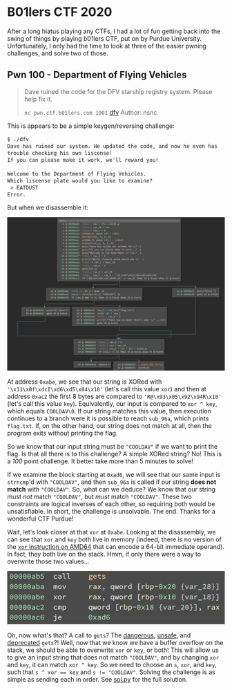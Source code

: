 # B01lers CTF 2020

After a long hiatus playing any CTFs, I had a lot of fun getting back into the
swing of things by playing b01lers CTF, put on by Purdue University.
Unfortunately, I only had the time to look at three of the easier pwning
challenges, and solve two of those.

## Pwn 100 - Department of Flying Vehicles

> Dave ruined the code for the DFV starship registry system. Please help fix it.
>
> `nc pwn.ctf.b01lers.com 1001`
> [dfv](dfv/dfv)
> Author: nsnc

This is appears to be a simple keygen/reversing challenge:

```
$ ./dfv
Dave has ruined our system. He updated the code, and now he even has trouble checking his own liscense!
If you can please make it work, we'll reward you!

Welcome to the Department of Flying Vehicles.
Which liscense plate would you like to examine?
 > EATDUST
Error.
```

But when we disassemble it:

![main function of dfv in Binary Ninja](pics/dfv-main.png)

At address `0xabe`, we see that our string is XORed with
`'\x11\x0f\xdcI\xd6\xd5\x04\x10'` (let's call this value `xor`) and then at
address `0xac2` the first 8 bytes are compared to `'R@\x93\x05\x92\x94R\x10'`
(let's call this value `key`). Equivalently, our input is compared to `xor ^
key`, which equals `COOLDAV\0`. If our string matches this value, then
execution continues to a branch were it is possible to reach `sub_96a`, which
prints `flag.txt`. If, on the other hand, our string does not match at all, then
the program exits without printing the flag.

So we know that our input string must be `"COOLDAV"` if we want to print the
flag. Is that all there is to this challenge? A simple XORed string? No! This is
a _100_ point challenge. It better take more than 5 minutes to solve!

If we examine the block starting at `0xad6`, we will see that our same input is
`strncmp`'d with `"COOLDAV"`, and then `sub_96a` is called if our string __does
not match__ with `"COOLDAV"`. So, what can we deduce? We know that our string
must _not_ match `"COOLDAV"`, but _must_ match `"COOLDAV"`. These two
constraints are logical inverses of each other, so requiring both would be
unsatisfiable. In short, the challenge is unsolvable. The end. Thanks for a
wonderful CTF Purdue!

Wait, let's look closer at that `xor` at `0xabe`. Looking at the disassembly, we
can see that `xor` and `key` both live in memory (indeed, there is no version
of the [`xor` instruction on AMD64](https://www.felixcloutier.com/x86/xor) that
can encode a 64-bit immediate operand). In fact, they both live on the stack.
Hmm, if only there were a way to overwrite those two values...

![A closer inspection of instructions 0xab5..0xabe](pics/dfv-closer.png)

Oh, now what's that? A call to `gets`? The
[dangerous](https://stackoverflow.com/q/1694036/1529586),
[unsafe](https://cwe.mitre.org/data/definitions/242.html), and
[deprecated](https://github.com/bminor/glibc/blob/e4a399921390509418826e8e8995d2441f29e243/libio/stdio.h#L571-L582)
`gets`?! Well, now that we know we have a buffer overflow on the stack, we
should be able to overwrite `xor` or `key`, or both! This will allow us to give
an input string that does not match `"COOLDAV"`, and by changing `xor` and
`key`, it can match `xor ^ key`. So we need to choose an `s`, `xor`, and `key`,
such that `s ^ xor == key` and `s != "COOLDAV"`. Solving the challenge is as
simple as sending each in order. See [sol.py](dfv/sol.py) for the full solution.
